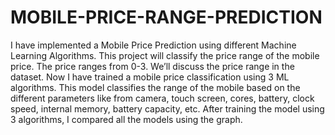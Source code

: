 # MOBILE-PRICE-RANGE-PREDICTION

I have implemented a Mobile Price Prediction using different Machine Learning Algorithms. This project will classify the price range of the mobile price. The price ranges from 0-3. We’ll discuss the price range in the dataset. Now I have trained a mobile price classification using 3 ML algorithms. This model classifies the range of the mobile based on the different parameters like from camera, touch screen, cores, battery, clock speed, internal memory, battery capacity, etc. After training the model using 3 algorithms, I compared all the models using the graph.

